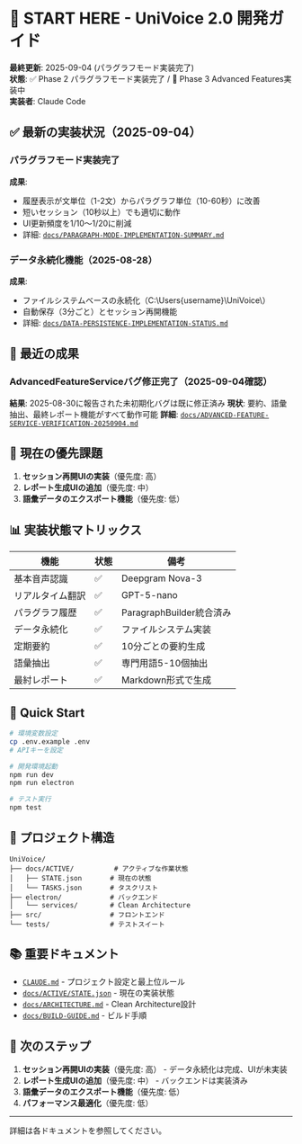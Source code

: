 # 🚀 START HERE - UniVoice 2.0 開発ガイド

**最終更新**: 2025-09-04 (パラグラフモード実装完了)  
**状態**: ✅ Phase 2 パラグラフモード実装完了 / 🚧 Phase 3 Advanced Features実装中  
**実装者**: Claude Code

## ✅ 最新の実装状況（2025-09-04）

### パラグラフモード実装完了
**成果**:
- 履歴表示が文単位（1-2文）からパラグラフ単位（10-60秒）に改善
- 短いセッション（10秒以上）でも適切に動作
- UI更新頻度を1/10～1/20に削減
- 詳細: [`docs/PARAGRAPH-MODE-IMPLEMENTATION-SUMMARY.md`](docs/PARAGRAPH-MODE-IMPLEMENTATION-SUMMARY.md)

### データ永続化機能（2025-08-28）
**成果**:
- ファイルシステムベースの永続化（C:\Users\{username}\UniVoice\）
- 自動保存（3分ごと）とセッション再開機能
- 詳細: [`docs/DATA-PERSISTENCE-IMPLEMENTATION-STATUS.md`](docs/DATA-PERSISTENCE-IMPLEMENTATION-STATUS.md)

## 🎉 最近の成果

### AdvancedFeatureServiceバグ修正完了（2025-09-04確認）
**結果**: 2025-08-30に報告された未初期化バグは既に修正済み
**現状**: 要約、語彙抽出、最終レポート機能がすべて動作可能
**詳細**: [`docs/ADVANCED-FEATURE-SERVICE-VERIFICATION-20250904.md`](docs/ADVANCED-FEATURE-SERVICE-VERIFICATION-20250904.md)

## 🎯 現在の優先課題

1. **セッション再開UIの実装**（優先度: 高）
2. **レポート生成UIの追加**（優先度: 中）
3. **語彙データのエクスポート機能**（優先度: 低）

## 📊 実装状態マトリックス

| 機能 | 状態 | 備考 |
|------|------|------|
| 基本音声認識 | ✅ | Deepgram Nova-3 |
| リアルタイム翻訳 | ✅ | GPT-5-nano |
| パラグラフ履歴 | ✅ | ParagraphBuilder統合済み |
| データ永続化 | ✅ | ファイルシステム実装 |
| 定期要約 | ✅ | 10分ごとの要約生成 |
| 語彙抽出 | ✅ | 専門用語5-10個抽出 |
| 最紂レポート | ✅ | Markdown形式で生成 |

## 🚀 Quick Start

```bash
# 環境変数設定
cp .env.example .env
# APIキーを設定

# 開発環境起動
npm run dev
npm run electron

# テスト実行
npm test
```

## 📁 プロジェクト構造

```
UniVoice/
├── docs/ACTIVE/          # アクティブな作業状態
│   ├── STATE.json       # 現在の状態
│   └── TASKS.json       # タスクリスト
├── electron/            # バックエンド
│   └── services/        # Clean Architecture
├── src/                 # フロントエンド
└── tests/               # テストスイート
```

## 📚 重要ドキュメント

- [`CLAUDE.md`](CLAUDE.md) - プロジェクト設定と最上位ルール
- [`docs/ACTIVE/STATE.json`](docs/ACTIVE/STATE.json) - 現在の実装状態
- [`docs/ARCHITECTURE.md`](docs/ARCHITECTURE.md) - Clean Architecture設計
- [`docs/BUILD-GUIDE.md`](docs/BUILD-GUIDE.md) - ビルド手順

## 🎯 次のステップ

1. **セッション再開UIの実装**（優先度: 高） - データ永続化は完成、UIが未実装
2. **レポート生成UIの追加**（優先度: 中） - バックエンドは実装済み
3. **語彙データのエクスポート機能**（優先度: 低）
4. **パフォーマンス最適化**（優先度: 低）

---
詳細は各ドキュメントを参照してください。